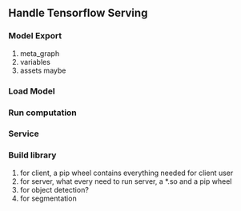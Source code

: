 ## Handle Tensorflow Serving


### Model Export
1. meta_graph
2. variables
3. assets maybe

### Load Model


### Run computation


### Service


### Build library
1. for client, a pip wheel contains everything needed for client user
2. for server, what every need to run server, a *.so and a pip wheel
3. for object detection?
4. for segmentation